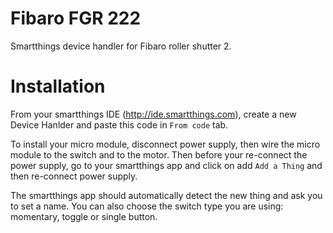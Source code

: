# Fibaro FGR 222
Smartthings device handler for Fibaro roller shutter 2.

# Installation
From your smartthings IDE (http://ide.smartthings.com), create a new Device Hanlder and paste this code in `From code` tab.

To install your micro module, disconnect power supply, then wire the micro module to the switch and to the motor. Then before your re-connect the power supply, go to your smartthings app and click on add `Add a Thing` and then re-connect power supply.

The smartthings app should automatically detect the new thing and ask you to set a name. You can also choose the switch type you are using: momentary, toggle or single button.


